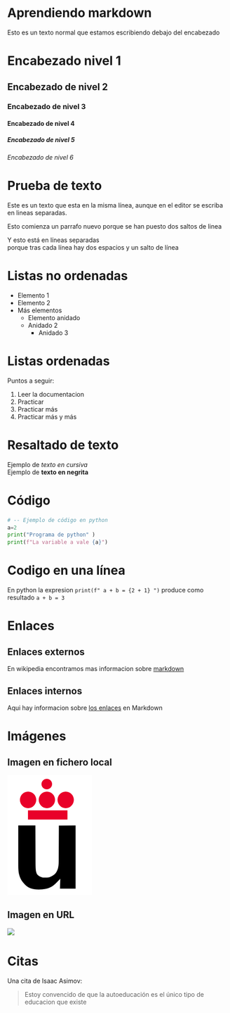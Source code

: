 # Aprendiendo markdown

Esto es un texto normal que estamos escribiendo debajo del encabezado

# Encabezado nivel 1
## Encabezado de nivel 2
### Encabezado de nivel 3
#### Encabezado de nivel 4
##### Encabezado de nivel 5
###### Encabezado de nivel 6

# Prueba de texto

Este es un texto que esta en 
la misma línea, aunque en el
editor se escriba en lineas separadas.

Esto comienza un parrafo nuevo porque se han puesto dos saltos de linea

Y esto está en líneas separadas  
porque tras cada línea hay dos espacios y un salto de línea

# Listas no ordenadas

 * Elemento 1
 * Elemento 2
 * Más elementos
   * Elemento anidado
   * Anidado 2
     * Anidado 3

# Listas ordenadas

Puntos a seguir:

1. Leer la documentacion
2. Practicar
3. Practicar más 
4. Practicar más y más

# Resaltado de texto

Ejemplo de *texto en cursiva*  
Ejemplo de **texto en negrita**

# Código

```python
# -- Ejemplo de código en python
a=2
print("Programa de python" )
print(f"La variable a vale {a}")
```

# Codigo en una línea 

En python la expresion
`print(f" a + b = {2 + 1} ")`
produce como resultado `a + b = 3`

# Enlaces 

## Enlaces externos 
 
 En wikipedia encontramos mas informacion sobre [markdown](https://es.wikipedia.org/wiki/Markdown) 

## Enlaces internos

Aqui hay informacion sobre [los enlaces](#Enlaces) en Markdown

# Imágenes

## Imagen en fichero local

![](Logo-urjc.png)

## Imagen en URL

![](https://upload.wikimedia.org/wikipedia/commons/2/2f/CC_BY-SA_3.0.png)

# Citas

Una cita de Isaac Asimov:

> Estoy convencido de que la autoeducación es el único tipo de educacion que existe